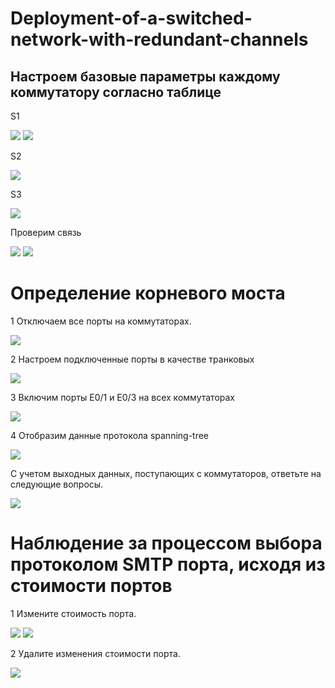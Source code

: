 # Deployment-of-a-switched-network-with-redundant-channels
## Настроем базовые параметры каждому коммутатору согласно таблице 
S1

![](https://github.com/iGORnetwork/Deployment-of-a-switched-network-with-redundant-channels/blob/main/image/Screenshot_1.png)
![](https://github.com/iGORnetwork/Deployment-of-a-switched-network-with-redundant-channels/blob/main/image/Screenshot_2.png)

S2

![](https://github.com/iGORnetwork/Deployment-of-a-switched-network-with-redundant-channels/blob/main/image/Screenshot_3.png)

S3

![](https://github.com/iGORnetwork/Deployment-of-a-switched-network-with-redundant-channels/blob/main/image/Screenshot_4.png)

Проверим связь 

![](https://github.com/iGORnetwork/Deployment-of-a-switched-network-with-redundant-channels/blob/main/image/Screenshot_5.png)
![](https://github.com/iGORnetwork/Deployment-of-a-switched-network-with-redundant-channels/blob/main/image/Screenshot_6.png)

# Определение корневого моста

1 Отключаем все порты на коммутаторах.

![](https://github.com/iGORnetwork/Deployment-of-a-switched-network-with-redundant-channels/blob/main/image/Screenshot_7.png)

2 Настроем подключенные порты в качестве транковых

![](https://github.com/iGORnetwork/Deployment-of-a-switched-network-with-redundant-channels/blob/main/image/Screenshot_8.png)

3 Включим порты E0/1 и E0/3 на всех коммутаторах

![](https://github.com/iGORnetwork/Deployment-of-a-switched-network-with-redundant-channels/blob/main/image/Screenshot_9.png)

4 Отобразим данные протокола spanning-tree

![](https://github.com/iGORnetwork/Deployment-of-a-switched-network-with-redundant-channels/blob/main/image/Screenshot_10.png)

С учетом выходных данных, поступающих с коммутаторов, ответьте на следующие вопросы.

![](https://github.com/iGORnetwork/Deployment-of-a-switched-network-with-redundant-channels/blob/main/image/Screenshot_11.png)

# Наблюдение за процессом выбора протоколом SMTP порта, исходя из стоимости портов

1 Измените стоимость порта.

![](https://github.com/iGORnetwork/Deployment-of-a-switched-network-with-redundant-channels/blob/main/image/Screenshot_12.png)
![](https://github.com/iGORnetwork/Deployment-of-a-switched-network-with-redundant-channels/blob/main/image/Screenshot_13.png)

2 Удалите изменения стоимости порта.

![](https://github.com/iGORnetwork/Deployment-of-a-switched-network-with-redundant-channels/blob/main/image/Screenshot_14.png)


